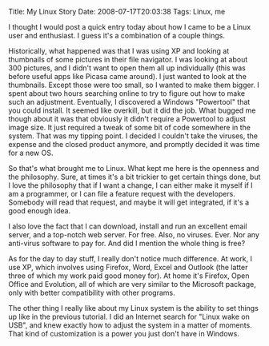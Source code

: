 Title: My Linux Story
Date: 2008-07-17T20:03:38
Tags: Linux, me


I thought I would post a quick entry today about how I came to be a Linux user and enthusiast. I guess it's a combination of a couple things.

Historically, what happened was that I was using XP and looking at thumbnails of some pictures in their file navigator. I was looking at about 300 pictures, and I didn't want to open them all up individually (this was before useful apps like Picasa came around). I just wanted to look at the thumbnails. Except those were too small, so I wanted to make them bigger. I spent about two hours searching online to try to figure out how to make such an adjustment. Eventually, I discovered a Windows "Powertool" that you could install. It seemed like overkill, but it did the job. What bugged me though about it was that obviously it didn't require a Powertool to adjust image size. It just required a tweak of some bit of code somewhere in the system. That was my tipping point. I decided I couldn't take the viruses, the expense and the closed product anymore, and promptly decided it was time for a new OS.

So that's what brought me to Linux. What kept me here is the openness and the philosophy. Sure, at times it's a bit trickier to get certain things done, but I love the philosophy that if I want a change, I can either make it myself if I am a programmer, or I can file a feature request with the developers. Somebody will read that request, and maybe it will get integrated, if it's a good enough idea.

I also love the fact that I can download, install and run an excellent email server, and a top-notch web server. For free. Also, no viruses. Ever. Nor any anti-virus software to pay for. And did I mention the whole thing is free? 

As for the day to day stuff, I really don't notice much difference. At work, I use XP, which involves using Firefox, Word, Excel and Outlook (the latter three of which my work paid good money for). At home it's Firefox, Open Office and Evolution, all of which are very similar to the Microsoft package, only with better compatibility with other programs.

The other thing I really like about my Linux system is the ability to set things up like in the previous tutorial. I did an Internet search for "Linux wake on USB", and knew exactly how to adjust the system in a matter of moments. That kind of customization is a power you just don't have in Windows.<!--break-->